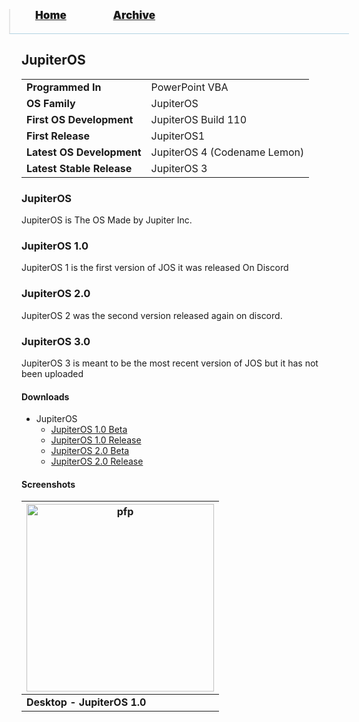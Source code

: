 <blockquote style="background: #0000;border-bottom: 1px solid #B2D2E1;height: 30px;margin: 0 -20px 20px;padding: 0px 20px 9px 40px;">
  <p style=""><a href="https://hexa-one.github.io/pptos-wiki/" style="font-size: 17px;font-weight: 900;font-style: normal;text-shadow: rgba(255,255,255,0.9) 0 1px 0;">Home</a>&nbsp;&nbsp;&nbsp;&nbsp;&nbsp;&nbsp;&nbsp;&nbsp;&nbsp;&nbsp;&nbsp;&nbsp;&nbsp;&nbsp;&nbsp;&nbsp;&nbsp;&nbsp;
    <a href="https://hexa-one.github.io/pptos-wiki/archive/" style="font-size: 17px;font-weight: 900;font-style: normal;text-shadow: rgba(255,255,255,0.9) 0 1px 0;">Archive</a>
  </p>
</blockquote>

## JupiterOS

|                           |                               |
| ------------------------- | ----------------------------- |
| **Programmed In**         | PowerPoint VBA                |
| **OS Family**             | JupiterOS                     |
| **First OS Development**  | JupiterOS Build 110           |
| **First Release**         | JupiterOS1                    |
| **Latest OS Development** | JupiterOS 4 (Codename Lemon)  |
| **Latest Stable Release** | JupiterOS 3                   |

### JupiterOS

JupiterOS is The OS Made by Jupiter Inc.

### JupiterOS 1.0

JupiterOS 1 is the first version of JOS it was released On Discord

### JupiterOS 2.0

JupiterOS 2 was the second version released again on discord.

### JupiterOS 3.0

JupiterOS 3 is meant to be the most recent version of JOS but it has not been uploaded

#### Downloads

- JupiterOS
  - [JupiterOS 1.0 Beta](https://github.com/hexa-one/pptos-wiki/raw/gh-pages/files/Jupiter_OS/Build_411_Public_Beta.ppsx)
  - [JupiterOS 1.0 Release](https://github.com/hexa-one/pptos-wiki/raw/gh-pages/files/Jupiter_OS/Build_511_Public_Release.ppsx)
  - [JupiterOS 2.0 Beta](https://github.com/hexa-one/pptos-wiki/raw/gh-pages/files/Jupiter_OS/Build_521_Public_Beta.ppsx)
  - [JupiterOS 2.0 Release](https://github.com/hexa-one/pptos-wiki/raw/gh-pages/files/Jupiter_OS/Build_621_Release.ppsx)

#### Screenshots

| <a href="https://user-images.githubusercontent.com/58103738/134953017-8e20494a-3a34-4d2f-a2fa-371c8635e2ba.png"><img height="300" alt="pfp" src="https://user-images.githubusercontent.com/58103738/134953017-8e20494a-3a34-4d2f-a2fa-371c8635e2ba.png" /></a> |
| - |
| **Desktop - JupiterOS 1.0** |

<body style="background-image: url(https://raw.githubusercontent.com/hexa-one/pptos-wiki/gh-pages/assets/background/background.png);background-repeat: no-repeat;background-attachment: fixed;background-size: cover;">
